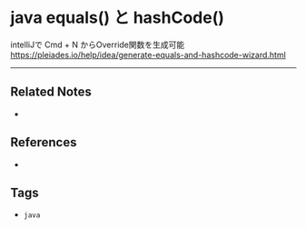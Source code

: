 # java equals() と hashCode()
intelliJで Cmd + N からOverride関数を生成可能
https://pleiades.io/help/idea/generate-equals-and-hashcode-wizard.html

---
## Related Notes
- 

## References
- 

## Tags
- `java` 